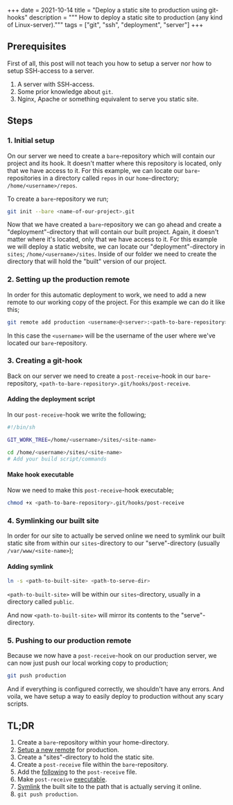 +++
date = 2021-10-14
title = "Deploy a static site to production using git-hooks"
description = """
How to deploy a static site to production (any kind of Linux-server)."""
tags = ["git", "ssh", "deployment", "server"] 
+++

## Prerequisites

First of all, this post will not teach you how to setup a server nor how to
setup SSH-access to a server.

1. A server with SSH-access.
2. Some prior knowledge about `git`.
3. Nginx, Apache or something equivalent to serve you static site.

## Steps

### 1. Initial setup

On our server we need to create a `bare`-repository which will contain our
project and its hook. It doesn't matter where this repository is located, only
that we have access to it. For this example, we can locate our
`bare`-repositories in a directory called `repos` in our `home`-directory;
`/home/<username>/repos`.

To create a `bare`-repository we run;

```sh
git init --bare <name-of-our-project>.git
```

Now that we have created a `bare`-repository we can go ahead and create a
"deployment"-directory that will contain our built project. Again, it doesn't
matter where it's located, only that we have access to it. For this example we
will deploy a static website, we can locate our "deployment"-directory in
`sites`; `/home/<username>/sites`. Inside of our folder we need to create the
directory that will hold the "built" version of our project.

### 2. Setting up the production remote

In order for this automatic deployment to work, we need to add a new remote to
our working copy of the project. For this example we can do it like this;

```sh
git remote add production <username>@<server>:<path-to-bare-repository>.git
```

In this case the `<username>` will be the username of the user where we've
located our `bare`-repository.

### 3. Creating a git-hook

Back on our server we need to create a `post-receive`-hook in our
`bare`-repository, `<path-to-bare-repository>.git/hooks/post-receive`.

#### Adding the deployment script
In our `post-receive`-hook we write the following;

```sh
#!/bin/sh

GIT_WORK_TREE=/home/<username>/sites/<site-name>

cd /home/<username>/sites/<site-name>
# Add your build script/commands
```

#### Make hook executable
Now we need to make this `post-receive`-hook executable;

```sh
chmod +x <path-to-bare-repository>.git/hooks/post-receive
```

### 4. Symlinking our built site

In order for our site to actually be served online we need to symlink our built
static site from within our `sites`-directory to our "serve"-directory
(usually `/var/www/<site-name>`);

#### Adding symlink
```sh
ln -s <path-to-built-site> <path-to-serve-dir>
```

`<path-to-built-site>` will be within our `sites`-directory, usually in a
directory called `public`.

And now `<path-to-built-site>` will mirror its contents to the
"serve"-directory.

### 5. Pushing to our production remote

Because we now have a `post-receive`-hook on our production server, we can now
just push our local working copy to production;

```sh
git push production
```

And if everything is configured correctly, we shouldn't have any errors. And
voila, we have setup a way to easily deploy to production without any scary 
scripts.


## TL;DR

1. Create a `bare`-repository within your home-directory.
1. [Setup a new remote](#2-setting-up-the-production-remote) for production.
1. Create a "sites"-directory to hold the static site.
1. Create a `post-receive` file within the `bare`-repository.
1. Add the [following](#adding-the-deployment-script) to the `post-receive`
file.
1. Make `post-receive` [executable](#make-hook-executable).
1. [Symlink](#adding-symlink) the built site to the path that is actually 
serving it online.
1. `git push production`.

